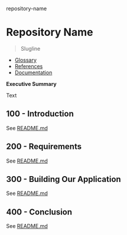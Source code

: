 repository-name
# Repository Name

> Slugline

- [Glossary](./GLOSSARY.md)
- [References](./REFERENCES.md)
- [Documentation](./DOCUMENTATION.md)

**Executive Summary**

Text

## 100 - Introduction

See [README.md](./100/README.md)

## 200 - Requirements

See [README.md](./200/README.md)

## 300 - Building Our Application

See [README.md](./300/README.md)

## 400 - Conclusion

See [README.md](./400/README.md)
